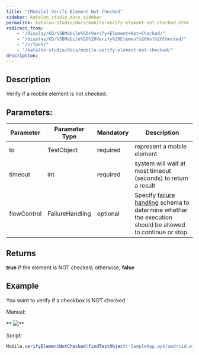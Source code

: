 ```yaml
---
title: "[Mobile] Verify Element Not Checked" 
sidebar: katalon_studio_docs_sidebar
permalink: katalon-studio/docs/mobile-verify-element-not-checked.html 
redirect_from:
    - "/display/KD/%5BMobile%5D+Verify+Element+Not+Checked/"
    - "/display/KD/%5BMobile%5D%20Verify%20Element%20Not%20Checked/"
    - "/x/fpEY/"
    - "/katalon-studio/docs/mobile-verify-element-not-checked/"
description: 
---
```

Description
-----------

Verify if a mobile element is not checked.    

Parameters:  
-------------

| Parameter | Parameter Type | Mandatory | Description |
| --- | --- | --- | --- |
| to | TestObject  | required | represent a mobile element |
| timeout  | int | required | system will wait at most timeout (seconds) to return a result |
| flowControl | FailureHandling | optional | Specify [failure handling](/x/qAAM) schema to determine whether the execution should be allowed to continue or stop. |

Returns
-------

**true** if the element is NOT checked; otherwise, **false**

Example
-------

You want to verify if a checkbox is NOT checked 

Manual: 

** ![](https://github.com/katalon-studio/docs-images/raw/master/katalon-studio/docs/mobile-verify-element-not-checked/image2016-8-15-93A563A9.png)**

Script:

```groovy
Mobile.verifyElementNotChecked(findTestObject('SampleApp.apk/android.widget.CheckBox - Checkbox0'), 10)
```